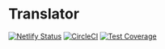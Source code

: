 # Translator
[![Netlify Status](https://api.netlify.com/api/v1/badges/db964382-dff7-4bde-959c-b500dd902986/deploy-status)](https://app.netlify.com/sites/stackup-translator/deploys)
[![CircleCI](https://circleci.com/gh/sneakymaxy/Translator/tree/develop.svg?style=svg)](https://circleci.com/gh/sneakymaxy/Translator/tree/develop)
[![Test Coverage](https://api.codeclimate.com/v1/badges/54b369bcdba0f4b73157/test_coverage)](https://codeclimate.com/github/sneakymaxy/Translator/test_coverage)
